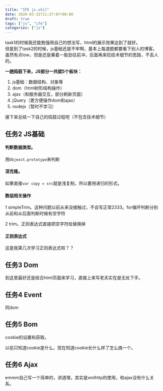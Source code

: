 ```yaml
---
title: "IFE js.util"
date: 2020-03-31T11:37:07+08:00
draft: true
tags: ["js", "ife"]
categories: ["js"]
---
```




task1的时候我还能勉强用自己的想法写，html的展示效果达到了就好。  
但是到了task2的时候，js基础还是不牢啊，基本上每道题都要看下别人的博客。虽然有点low，但是还是秉着一股劲往前冲，后面再来捡技术细节的思路，不丢人的。  

**一趟捣鼓下来，JS部分一共就5个板块：**

1. js基础：数据结构、对象等
2. dom（html树形结构操作）
3. ajax（和服务器交互，部分刷新页面）
4. jQuery（更方便操作dom和ajax）
5. nodejs（暂时不学习）

接下来总结一下自己的捣鼓过程吧（不包含技术细节）  

## 任务2 JS基础

#### 判断数据类型。  

用`Objexct.prototype`来判断  

#### 深克隆。  

如果直接`var copy = src`就是浅复制，所以要用递归的形式。  

#### 数组相关操作  

1 simpleTrim。这种问题以前从来没接触过，不会写正常2333。for循环判断分别从前和从后面判断时候有空字符  

2 trim。正则表达式直接把空字符给替换掉  

#### 正则表达式  

这是我第几次学习正则表达式啦？？  

## 任务3 Dom  

到这里最好还是结合html页面来学习，直接上来写老夫实在是无处下手。

## 任务4 Event  

同dom

## 任务5 Bom  

cookie的设置和获取。  

以前只知道cookie是什么，现在知道cookie长什么样了怎么搞一个。  

## 任务6 Ajax  

emmm自己写一个简单的，讲道理，其实是xmlhttp的使用，和ajax没有什么关系。